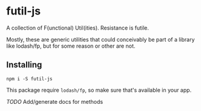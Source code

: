 # futil-js

A collection of F(unctional) Util(ities). Resistance is futile.

Mostly, these are generic utilities that could conceivably be part of a library like lodash/fp, but for some reason or other are not.

## Installing

`npm i -S futil-js`

This package require `lodash/fp`, so make sure that's available in your app.


*TODO* Add/generate docs for methods